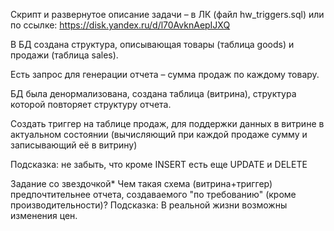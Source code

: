 
Скрипт и развернутое описание задачи – в ЛК (файл hw_triggers.sql) или по ссылке: https://disk.yandex.ru/d/l70AvknAepIJXQ

В БД создана структура, описывающая товары (таблица goods) и продажи (таблица sales).

Есть запрос для генерации отчета – сумма продаж по каждому товару.

БД была денормализована, создана таблица (витрина), структура которой повторяет структуру отчета.

Создать триггер на таблице продаж, для поддержки данных в витрине в актуальном состоянии (вычисляющий при каждой продаже сумму и записывающий её в витрину)

Подсказка: не забыть, что кроме INSERT есть еще UPDATE и DELETE

Задание со звездочкой*
Чем такая схема (витрина+триггер) предпочтительнее отчета, создаваемого "по требованию" (кроме производительности)?
Подсказка: В реальной жизни возможны изменения цен.
